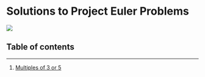 # Solutions to Project Euler Problems

![](https://projecteuler.net/profile/InsertCheesyLine.png)
## Table of contents

---

1. [Multiples of 3 or 5](./solutions/001.py)